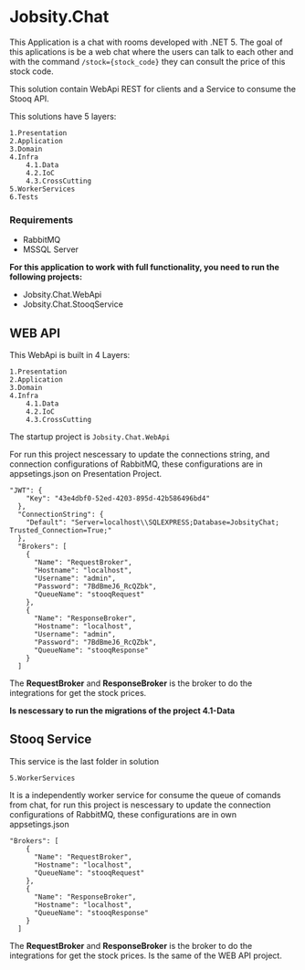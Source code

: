 # Jobsity.Chat

This Application is a chat with rooms developed with .NET 5. The goal of this aplications is be a web chat where the users can talk to each other and with the command `/stock={stock_code}` they can consult the price of this stock code.

This solution contain WebApi REST for clients and a Service to consume the Stooq API.

This solutions have 5 layers:

    1.Presentation
    2.Application
    3.Domain
    4.Infra
        4.1.Data
        4.2.IoC
        4.3.CrossCutting
    5.WorkerServices
	6.Tests

### Requirements
- RabbitMQ
- MSSQL Server

**For this application to work with full functionality, you need to run the following projects:**

- Jobsity.Chat.WebApi
- Jobsity.Chat.StooqService



## WEB API

This WebApi is built in 4 Layers:

    1.Presentation
    2.Application
    3.Domain
    4.Infra
        4.1.Data
        4.2.IoC
        4.3.CrossCutting

The startup project is `Jobsity.Chat.WebApi`

For run this project nescessary to update the connections string, 
and connection configurations of RabbitMQ, 
these configurations are in appsetings.json on Presentation Project.

```
"JWT": {
    "Key": "43e4dbf0-52ed-4203-895d-42b586496bd4"
  },
  "ConnectionString": {
    "Default": "Server=localhost\\SQLEXPRESS;Database=JobsityChat; Trusted_Connection=True;"
  },
  "Brokers": [
    {
      "Name": "RequestBroker",
      "Hostname": "localhost",
      "Username": "admin",
      "Password": "7BdBmeJ6_RcQZbk",
      "QueueName": "stooqRequest"
    },
    {
      "Name": "ResponseBroker",
      "Hostname": "localhost",
      "Username": "admin",
      "Password": "7BdBmeJ6_RcQZbk",
      "QueueName": "stooqResponse"
    }
  ]
```

The **RequestBroker** and **ResponseBroker** is the broker to do the integrations for get the stock prices.

**Is nescessary to run the migrations of the project 4.1-Data**

## Stooq Service

This service is the last folder in solution

    5.WorkerServices


It is a independently worker service for consume the queue of comands from chat, 
for run this project is nescessary to update the connection configurations of RabbitMQ,
these configurations are in own appsetings.json

```
"Brokers": [
    {
      "Name": "RequestBroker",
      "Hostname": "localhost",
      "QueueName": "stooqRequest"
    },
    {
      "Name": "ResponseBroker",
      "Hostname": "localhost",
      "QueueName": "stooqResponse"
    }
  ]
```
The **RequestBroker** and **ResponseBroker** is the broker to do the integrations for get the stock prices. Is the same of the WEB API project.



